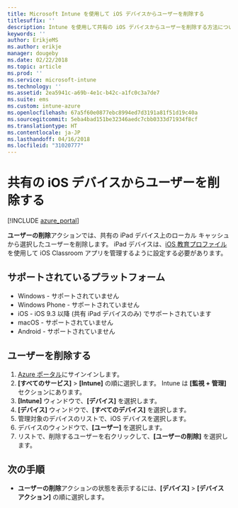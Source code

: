 ```yaml
---
title: Microsoft Intune を使用して iOS デバイスからユーザーを削除する
titlesuffix: ''
description: Intune を使用して共有の iOS デバイスからユーザーを削除する方法について説明します。
keywords: ''
author: ErikjeMS
ms.author: erikje
manager: dougeby
ms.date: 02/22/2018
ms.topic: article
ms.prod: ''
ms.service: microsoft-intune
ms.technology: ''
ms.assetid: 2ea5941c-a69b-4e1c-b42c-a1fc0c3a7de7
ms.suite: ems
ms.custom: intune-azure
ms.openlocfilehash: 67a5f60e0877ebc8994ed7d3191a81f51d19c40a
ms.sourcegitcommit: 5eba4bad151be32346aedc7cbb0333d71934f8cf
ms.translationtype: HT
ms.contentlocale: ja-JP
ms.lasthandoff: 04/16/2018
ms.locfileid: "31020777"
---
```

# <a name="remove-a-user-from-a-shared-ios-device"></a>共有の iOS デバイスからユーザーを削除する


[!INCLUDE [azure_portal](./includes/azure_portal.md)]

**ユーザーの削除**アクションでは、共有の iPad デバイス上のローカル キャッシュから選択したユーザーを削除します。 iPad デバイスは、[iOS 教育プロファイル](education-settings-configure-ios.md)を使用して iOS Classroom アプリを管理するように設定する必要があります。 

## <a name="supported-platforms"></a>サポートされているプラットフォーム

- Windows - サポートされていません
- Windows Phone - サポートされていません
- iOS - iOS 9.3 以降 (共有 iPad デバイスのみ) でサポートされています
- macOS - サポートされていません
- Android - サポートされていません

## <a name="remove-a-user"></a>ユーザーを削除する

1. [Azure ポータル](https://portal.azure.com)にサインインします。
2. **[すべてのサービス]** > **[Intune]** の順に選択します。 Intune は **[監視 + 管理]** セクションにあります。
3. **[Intune]** ウィンドウで、**[デバイス]** を選択します。
4. **[デバイス]** ウィンドウで、**[すべてのデバイス]** を選択します。
5. 管理対象のデバイスのリストで、iOS デバイスを選択します。
6. デバイスのウィンドウで、**[ユーザー]** を選択します。
7. リストで、削除するユーザーを右クリックして、**[ユーザーの削除]** を選択します。

## <a name="next-steps"></a>次の手順

- **ユーザーの削除**アクションの状態を表示するには、**[デバイス]** > **[デバイス アクション]** の順に選択します。
